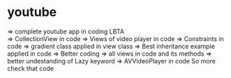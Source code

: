 # youtube
=> complete youtube app in coding LBTA      
=> CollectionView in code
=> Views of video player in code
=> Constraints in code
=> gradient class applied in view class
=> Best inheritance example applied in code
=> Better coding 
=> all views in code and its methods
=> better undestanding of Lazy keyword
=> AVVideoPlayer in code
So more check that code

